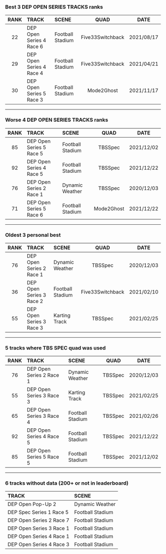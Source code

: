 ### Best 3 DEP OPEN SERIES TRACKS ranks
|RANK|TRACK|SCENE|QUAD|DATE|
|:---:|:---|:---|:---:|:---:|
|22|DEP Open Series 4 Race 6|Football Stadium|Five33Switchback|2021/08/17|
|29|DEP Open Series 4 Race 4|Football Stadium|Five33Switchback|2021/04/21|
|30|DEP Open Series 5 Race 3|Football Stadium|Mode2Ghost|2021/11/17|
---
### Worse 4 DEP OPEN SERIES TRACKS ranks
|RANK|TRACK|SCENE|QUAD|DATE|
|:---:|:---|:---|:---:|:---:|
|85|DEP Open Series 5 Race 5|Football Stadium|TBSSpec|2021/12/02|
|92|DEP Open Series 4 Race 5|Football Stadium|TBSSpec|2021/12/22|
|76|DEP Open Series 2 Race 1|Dynamic Weather|TBSSpec|2020/12/03|
|71|DEP Open Series 5 Race 6|Football Stadium|Mode2Ghost|2021/12/22|
---
### Oldest 3 personal best
|RANK|TRACK|SCENE|QUAD|DATE|
|:---:|:---|:---|:---:|:---:|
|76|DEP Open Series 2 Race 1|Dynamic Weather|TBSSpec|2020/12/03|
|36|DEP Open Series 3 Race 2|Football Stadium|Five33Switchback|2021/02/10|
|55|DEP Open Series 3 Race 3|Karting Track|TBSSpec|2021/02/25|
---
### 5 tracks where TBS SPEC quad was used
|RANK|TRACK|SCENE|QUAD|DATE|
|:---:|:---|:---|:---:|:---:|
|76|DEP Open Series 2 Race 1|Dynamic Weather|TBSSpec|2020/12/03|
|55|DEP Open Series 3 Race 3|Karting Track|TBSSpec|2021/02/25|
|65|DEP Open Series 3 Race 4|Football Stadium|TBSSpec|2021/02/26|
|92|DEP Open Series 4 Race 5|Football Stadium|TBSSpec|2021/12/22|
|85|DEP Open Series 5 Race 5|Football Stadium|TBSSpec|2021/12/02|
---
### 6 tracks without data (200+ or not in leaderboard)
|TRACK|SCENE|
|:---|:---|
|DEP Open Pop-Up 2|Dynamic Weather|
|DEP Spec Series 1 Race 5|Football Stadium|
|DEP Open Series 2 Race 7|Football Stadium|
|DEP Open Series 3 Race 1|Football Stadium|
|DEP Open Series 4 Race 1|Football Stadium|
|DEP Open Series 4 Race 3|Football Stadium|
